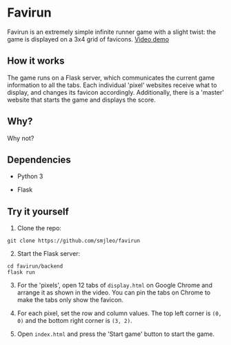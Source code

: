 # Favirun
Favirun is an extremely simple infinite runner game with a slight twist: the game is displayed on a 3x4 grid of favicons. [Video demo](https://youtu.be/oyQh9jWlNg0)

## How it works
The game runs on a Flask server, which communicates the current game information to all the tabs. Each individual 'pixel' websites receive what to display, and changes its favicon accordingly. Additionally, there is a 'master' website that starts the game and displays the score.

## Why?
Why not?

## Dependencies
* Python 3

* Flask

## Try it yourself
1. Clone the repo:   
```
git clone https://github.com/smjleo/favirun
```

2. Start the Flask server:  
```
cd favirun/backend
flask run
```
3. For the 'pixels', open 12 tabs of `display.html` on Google Chrome and arrange it as shown in the video. You can pin the tabs on Chrome to make the tabs only show the favicon. 

4. For each pixel, set the row and column values. The top left corner is `(0, 0)` and the bottom right corner is `(3, 2)`.

5. Open `index.html` and press the 'Start game' button to start the game.
